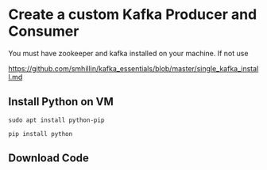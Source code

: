 # Create a custom Kafka Producer and Consumer

You must have zookeeper and kafka installed on your machine.  If not use

https://github.com/smhillin/kafka_essentials/blob/master/single_kafka_install.md

## Install Python on VM

    sudo apt install python-pip
    
    pip install python


## Download Code

    
